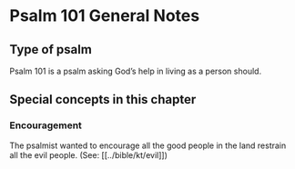 # Psalm 101 General Notes
## Type of psalm

Psalm 101 is a psalm asking God’s help in living as a person should.

## Special concepts in this chapter

### Encouragement
The psalmist wanted to encourage all the good people in the land restrain all the evil people. (See: [[../bible/kt/evil]])